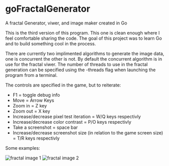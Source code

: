 # goFractalGenerator
A fractal Generator, viwer, and image maker created in Go

This is the third version of this program. This one is clean enough where I feel comfortable sharing the code.
The goal of this project was to learn Go and to build something cool in the process.

There are currently two implimented algorithms to generate the image data, one is concurrent the other is not. By default the concurrent algorithm is in use for the fractal viwer. The number of threads to use in the fractal generation can be specified using the -threads flag when launching the program from a terminal.

The controls are specified in the game, but to reiterate:
- F1 = toggle debug info
- Move = Arrow Keys
- Zoom in = Z key
- Zoom out = X key
- Increase/decrease pixel test iteration = W/Q keys respectivly
- Increase/decrease color contrast = P/O keys respectivly
- Take a screenshot = space bar
- Increase/decrease screenshot size (in relation to the game screen size) = T/R keys respectivly

Some examples:

![fractal image 1](https://user-images.githubusercontent.com/90068632/185298504-6c5aa8d7-968e-4319-8035-8a03a7e0524b.png)
![fractal image 2](https://user-images.githubusercontent.com/90068632/185299040-28a2fe6e-bafa-4a0e-b053-eb6c6735d763.png)
